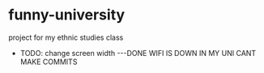 # funny-university
project for my ethnic studies class

* TODO: change screen width ---DONE
WIFI IS DOWN IN MY UNI CANT MAKE COMMITS